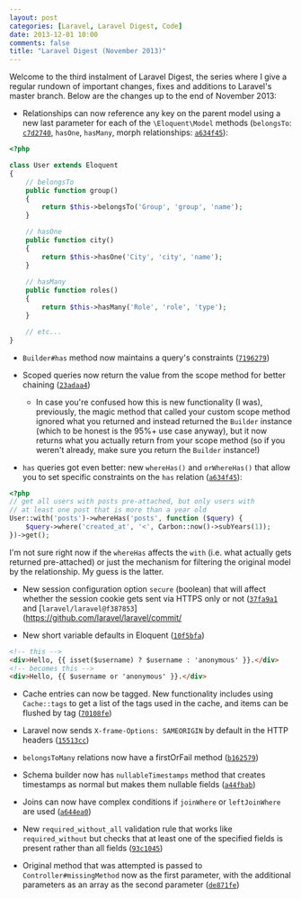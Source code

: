 ```yaml
---
layout: post
categories: [Laravel, Laravel Digest, Code]
date: 2013-12-01 10:00
comments: false
title: "Laravel Digest (November 2013)"
---
```


Welcome to the third instalment of Laravel Digest, the series where I give a regular rundown of important changes, fixes and additions to Laravel's master branch. Below are the changes up to the end of November 2013:

- Relationships can now reference any key on the parent model using a new last parameter for each of the `\Eloquent\Model` methods (`belongsTo`: [`c7d2740`](https://github.com/laravel/framework/commit/c7d2740404251d9e08a24eacbbc42812b038fbaa), `hasOne`, `hasMany`, morph relationships: [`a634f45`](https://github.com/laravel/framework/commit/a634f4a634f457860c8ac7c091da4912351dcdc29562c15)):

``` php
<?php

class User extends Eloquent
{
    // belongsTo
    public function group()
    {
        return $this->belongsTo('Group', 'group', 'name');
    }

    // hasOne
    public function city()
    {
        return $this->hasOne('City', 'city', 'name');
    }
    
    // hasMany
    public function roles()
    {
        return $this->hasMany('Role', 'role', 'type');
    }

    // etc...
}
```

- `Builder#has` method now maintains a query's constraints ([`7196279`](https://github.com/laravel/framework/commit/7196279d1f6c5a9e067beb6f39fea5eaa50e7c19))

- Scoped queries now return the value from the scope method for better chaining ([`23adaa4`](https://github.com/laravel/framework/commit/23adaa4068ad91fd934b58b6f60cef06135a76e3))
    - In case you're confused how this is new functionality (I was), previously, the magic method that called your custom scope method ignored what you returned and instead returned the `Builder` instance (which to be honest is the 95%+ use case anyway), but it now returns what you actually return from your scope method (so if you weren't already, make sure you return the `Builder` instance!)

- `has` queries got even better: new `whereHas()` and `orWhereHas()` that allow you to set specific constraints on the `has` relation ([`a634f45`](https://github.com/laravel/framework/commit/a634f45)):

``` php
<?php
// get all users with posts pre-attached, but only users with
// at least one post that is more than a year old
User::with('posts')->whereHas('posts', function ($query) {
    $query->where('created_at', '<', Carbon::now()->subYears(1));
})->get();
```

I'm not sure right now if the `whereHas` affects the `with` (i.e. what actually gets returned pre-attached) or just the mechanism for filtering the original model by the relationship. My guess is the latter.

- New session configuration option `secure` (boolean) that will affect whether the session cookie gets sent via HTTPS only or not ([`37fa9a1`](https://github.com/laravel/framework/commit/37fa9a1c599069ea475e75cd540b9239f76ecc71) and [`laravel/laravel@f387853`](https://github.com/laravel/laravel/commit/

- New short variable defaults in Eloquent ([`10f5bfa`](https://github.com/laravel/framework/commit/10f5bfae60a799b1f7862cb923e7cf2ecd086816))

``` html
<!-- this -->
<div>Hello, {{ isset($username) ? $username : 'anonymous' }}.</div>
<!-- becomes this -->
<div>Hello, {{ $username or 'anonymous' }}.</div>
```

- Cache entries can now be tagged. New functionality includes using `Cache::tags` to get a list of the tags used in the cache, and items can be flushed by tag ([`70108fe`](https://github.com/laravel/framework/commit/70108fe4f456f343325234063aa77b9012ede7dd))

- Laravel now sends `X-frame-Options: SAMEORIGIN` by default in the HTTP headers ([`15513cc`](https://github.com/laravel/framework/commit/15513cc96790e33b7a136db381b06805863d3009))

- `belongsToMany` relations now have a firstOrFail method ([`b162579`](https://github.com/laravel/framework/commit/b162579b3911f59f5ca175d2d90d0a221cf6b109))

- Schema builder now has `nullableTimestamps` method that creates timestamps as normal but makes them nullable fields ([`a44fbab`](https://github.com/laravel/framework/commit/a44fbab722c276fca0b09d7a22e446b7894bee93))

- Joins can now have complex conditions if `joinWhere` or `leftJoinWhere` are used ([`a644ea0`](https://github.com/laravel/framework/commit/a644ea01fc3110b29a8f3a9ac96e039b3478953c))

- New `required_without_all` validation rule that works like `required_without` but checks that at least one of the specified fields is present rather than all fields ([`93c1045`](https://github.com/laravel/framework/commit/93c1045fdea4d115d4a9dbc7ae64793bc7063d52))

- Original method that was attempted is passed to `Controller#missingMethod` now as the first parameter, with the additional parameters as an array as the second parameter ([`de871fe`](https://github.com/laravel/framework/commit/de871fe7db2798071e8ca877d04ba7e6629f9f18))
